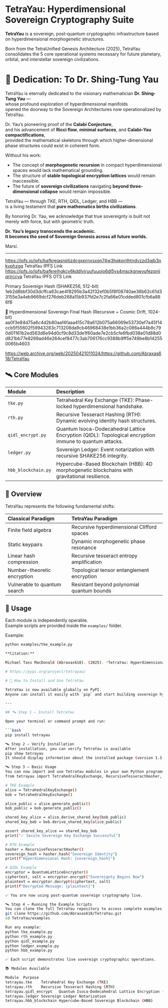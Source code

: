 # TetraYau: Hyperdimensional Sovereign Cryptography Suite

**TetraYau** is a sovereign, post-quantum cryptographic infrastructure based on hyperdimensional morphogenetic structures.

Born from the TetraUnified Genesis Architecture (2025), TetraYau consolidates the 5 core operational systems necessary for future planetary, orbital, and interstellar sovereign civilizations.

# 🌌 Dedication: To Dr. Shing-Tung Yau

TetraYau is eternally dedicated to the visionary mathematician **Dr. Shing-Tung Yau** —  
whose profound exploration of hyperdimensional manifolds  
opened the doorway to the Sovereign Architectures now operationalized by TetraYau.

Dr. Yau’s pioneering proof of the **Calabi Conjecture**,  
and his advancement of **Ricci flow**, **minimal surfaces**, and **Calabi–Yau compactifications**,  
provided the mathematical skeletons through which higher-dimensional phase structures could exist in coherent form.

Without his work:

- The concept of **morphogenetic recursion** in compact hyperdimensional spaces would lack mathematical grounding.
- The structure of **stable topological encryption lattices** would remain inaccessible.
- The future of **sovereign civilizations** navigating **beyond three-dimensional collapse** would remain impossible.

TetraYau — through TKE, RTH, QIDL, Ledger, and HBB —  
is a living testament that **pure mathematics births civilizations**.

By honoring Dr. Yau, we acknowledge that true sovereignty is built not merely with force, but with geometric truth.

**Dr. Yau’s legacy transcends the academic.  
It becomes the seed of Sovereign Genesis across all future worlds.**

Marsí.

---

https://ipfs.io/ipfs/bafkreiasrqitizdcgxprnxsxqn74w3hqkprilhtndvzzd3qjb3nkvphzgq  TetraYau IPFS Link
https://ipfs.io/ipfs/bafkreihgkcy6kddlvjruufuuojo6dl5ys4msckgnwvufezqnijqrirccya  TetraYau IPFS OTS Link

Primary Sovereign Hash (SHAKE256, 512-bit) 1eb2d8bbf30d3dcffca63cae4f8295b3a42f32ef0b5f8f08740ae36b62c61d33155e3a4eb9669dcf276deb268a15b937fd2e7c2fa66e01cdded801cfb6a886f8

🌌 Hyperdimensional Sovereign Final Hash (Recursive + Cosmic Drift, 1024-bit) aa0f3e84d75a6c4d2b80aaf4faaa415c78a612b075a66069e53730ef7a45f14ccb5f55602f59943283c713208da9cb46968438e1bb36a2c086a444b8c790d01161b2ed563d6e94d0cf9c8d33de1f60ade7e2cb5cfe6fbd038e01d88d0d821bb77e8269ad46e264cef8477c3ab706176cc9388b9ff5e749be8b142550065b4603

https://web.archive.org/web/20250421011024/https://github.com/Abraxas618/TetraYau

## 🛰 Core Modules

| Module | Description |
|:---|:---|
| `tke.py` | Tetrahedral Key Exchange (TKE): Phase-locked hyperdimensional handshake. |
| `rth.py` | Recursive Tesseract Hashing (RTH): Dynamic evolving identity hash structures. |
| `qidl_encrypt.py` | Quantum Isoca-Dodecahedral Lattice Encryption (QIDL): Topological encryption immune to quantum attacks. |
| `ledger.py` | Sovereign Ledger: Event notarization with recursive SHAKE256 integrity. |
| `hbb_blockchain.py` | Hypercube-Based Blockchain (HBB): 4D morphogenetic blockchains with gravitational resilience. |

## 📜 Overview

TetraYau represents the following fundamental shifts:

| Classical Paradigm | TetraYau Paradigm |
|:-------------------|:------------------|
| Finite field algebra | Recursive hyperdimensional Clifford spaces |
| Static keypairs | Dynamic morphogenetic phase resonance |
| Linear hash compression | Recursive tesseract entropy amplification |
| Number-theoretic encryption | Topological tensor entanglement encryption |
| Vulnerable to quantum search | Resistant beyond polynomial quantum bounds |

## 🚀 Usage

Each module is independently operable.  
Example scripts are provided inside the `examples/` folder.

Example:

```bash
python examples/tke_example.py

**Citation:**

Michael Tass MacDonald (Abraxas618). (2025). *TetraYau: Hyperdimensional Sovereign Cryptography Suite* (Version 1.3.0) [Software]. Zenodo. [https://doi.org/10.5281/zenodo.15253399](https://doi.org/10.5281/zenodo.15253399)

# https://pypi.org/project/tetrayau/

# 🚀 How to Install and Use TetraYau

TetraYau is now available globally on PyPI.  
Anyone can install it easily with `pip` and start building sovereign hyperdimensional cryptographic systems.

---

## 🛰 Step 1 — Install TetraYau

Open your terminal or command prompt and run:

```bash
pip install tetrayau

🛰 Step 2 — Verify Installation
After installation, you can verify TetraYau is available
pip show tetrayau
It should display information about the installed package (version 1.3.0).

🛰 Step 3 — Basic Usage
You can now import and use TetraYau modules in your own Python programs.
from tetrayau import TetrahedralKeyExchange, RecursiveTesseractHasher, QuantumLatticeEncryptor

# TKE Example
alice = TetrahedralKeyExchange()
bob = TetrahedralKeyExchange()

alice_public = alice.generate_public()
bob_public = bob.generate_public()

shared_key_alice = alice.derive_shared_key(bob_public)
shared_key_bob = bob.derive_shared_key(alice_public)

assert shared_key_alice == shared_key_bob
print("✅ Secure Sovereign Key Exchange Successful")

# RTH Example
hasher = RecursiveTesseractHasher()
sovereign_hash = hasher.hash("Sovereign Identity")
print(f"Hyperdimensional Hash: {sovereign_hash}")

# QIDL Example
encryptor = QuantumLatticeEncryptor()
ciphertext, salt = encryptor.encrypt("Sovereignty Begins Now")
plaintext = encryptor.decrypt(ciphertext, salt)
print(f"Decrypted Message: {plaintext}")

✅ You are now using post-quantum sovereign cryptography live.

🛰 Step 4 — Running the Example Scripts
You can clone the full TetraYau repository to access complete examples:
git clone https://github.com/Abraxas618/TetraYau.git
cd TetraYau/examples

Run any example:
python tke_example.py
python rth_example.py
python qidl_example.py
python ledger_example.py
python hbb_example.py

✅ Each script demonstrates live sovereign cryptographic operations.

📚 Modules Available

Module	Purpose
tetrayau.tke	Tetrahedral Key Exchange (TKE)
tetrayau.rth	Recursive Tesseract Hashing (RTH)
tetrayau.qidl_encrypt	Quantum Isoca-Dodecahedral Lattice Encryption (QIDL)
tetrayau.ledger	Sovereign Ledger Notarization
tetrayau.hbb_blockchain	Hypercube-Based Sovereign Blockchain (HBB)


